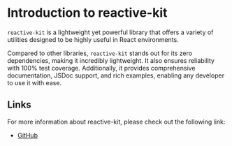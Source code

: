 # Introduction to reactive-kit

`reactive-kit` is a lightweight yet powerful library that offers a variety of utilities designed to be highly useful in React environments.

Compared to other libraries, `reactive-kit` stands out for its zero dependencies, making it incredibly lightweight. It also ensures reliability with 100% test coverage. Additionally, it provides comprehensive documentation, JSDoc support, and rich examples, enabling any developer to use it with ease.

## Links

For more information about reactive-kit, please check out the following link:

- [GitHub](https://github.com/toss/reactive-kit)
